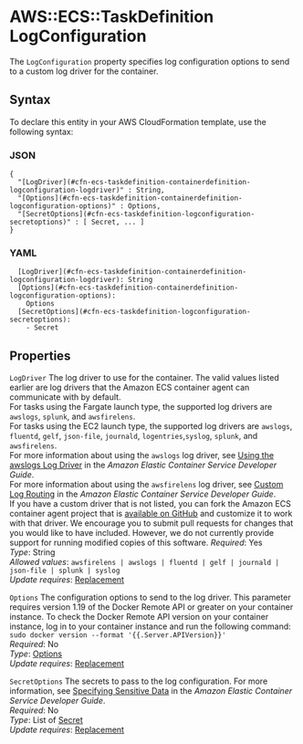 # AWS::ECS::TaskDefinition LogConfiguration<a name="aws-properties-ecs-taskdefinition-containerdefinitions-logconfiguration"></a>

The `LogConfiguration` property specifies log configuration options to send to a custom log driver for the container\.

## Syntax<a name="aws-properties-ecs-taskdefinition-containerdefinitions-logconfiguration-syntax"></a>

To declare this entity in your AWS CloudFormation template, use the following syntax:

### JSON<a name="aws-properties-ecs-taskdefinition-containerdefinitions-logconfiguration-syntax.json"></a>

```
{
  "[LogDriver](#cfn-ecs-taskdefinition-containerdefinition-logconfiguration-logdriver)" : String,
  "[Options](#cfn-ecs-taskdefinition-containerdefinition-logconfiguration-options)" : Options,
  "[SecretOptions](#cfn-ecs-taskdefinition-logconfiguration-secretoptions)" : [ Secret, ... ]
}
```

### YAML<a name="aws-properties-ecs-taskdefinition-containerdefinitions-logconfiguration-syntax.yaml"></a>

```
  [LogDriver](#cfn-ecs-taskdefinition-containerdefinition-logconfiguration-logdriver): String
  [Options](#cfn-ecs-taskdefinition-containerdefinition-logconfiguration-options): 
    Options
  [SecretOptions](#cfn-ecs-taskdefinition-logconfiguration-secretoptions): 
    - Secret
```

## Properties<a name="aws-properties-ecs-taskdefinition-containerdefinitions-logconfiguration-properties"></a>

`LogDriver`  <a name="cfn-ecs-taskdefinition-containerdefinition-logconfiguration-logdriver"></a>
The log driver to use for the container\. The valid values listed earlier are log drivers that the Amazon ECS container agent can communicate with by default\.  
For tasks using the Fargate launch type, the supported log drivers are `awslogs`, `splunk`, and `awsfirelens`\.  
For tasks using the EC2 launch type, the supported log drivers are `awslogs`, `fluentd`, `gelf`, `json-file`, `journald`, `logentries`,`syslog`, `splunk`, and `awsfirelens`\.  
For more information about using the `awslogs` log driver, see [Using the awslogs Log Driver](https://docs.aws.amazon.com/AmazonECS/latest/developerguide/using_awslogs.html) in the *Amazon Elastic Container Service Developer Guide*\.  
For more information about using the `awsfirelens` log driver, see [Custom Log Routing](https://docs.aws.amazon.com/AmazonECS/latest/developerguide/using_firelens.html) in the *Amazon Elastic Container Service Developer Guide*\.  
If you have a custom driver that is not listed, you can fork the Amazon ECS container agent project that is [available on GitHub](https://github.com/aws/amazon-ecs-agent) and customize it to work with that driver\. We encourage you to submit pull requests for changes that you would like to have included\. However, we do not currently provide support for running modified copies of this software\.
*Required*: Yes  
*Type*: String  
*Allowed values*: `awsfirelens | awslogs | fluentd | gelf | journald | json-file | splunk | syslog`  
*Update requires*: [Replacement](https://docs.aws.amazon.com/AWSCloudFormation/latest/UserGuide/using-cfn-updating-stacks-update-behaviors.html#update-replacement)

`Options`  <a name="cfn-ecs-taskdefinition-containerdefinition-logconfiguration-options"></a>
The configuration options to send to the log driver\. This parameter requires version 1\.19 of the Docker Remote API or greater on your container instance\. To check the Docker Remote API version on your container instance, log in to your container instance and run the following command: `sudo docker version --format '{{.Server.APIVersion}}'`   
*Required*: No  
*Type*: [Options](aws-properties-ecs-taskdefinition-options.md)  
*Update requires*: [Replacement](https://docs.aws.amazon.com/AWSCloudFormation/latest/UserGuide/using-cfn-updating-stacks-update-behaviors.html#update-replacement)

`SecretOptions`  <a name="cfn-ecs-taskdefinition-logconfiguration-secretoptions"></a>
The secrets to pass to the log configuration\. For more information, see [Specifying Sensitive Data](https://docs.aws.amazon.com/AmazonECS/latest/developerguide/specifying-sensitive-data.html) in the *Amazon Elastic Container Service Developer Guide*\.  
*Required*: No  
*Type*: List of [Secret](aws-properties-ecs-taskdefinition-secret.md)  
*Update requires*: [Replacement](https://docs.aws.amazon.com/AWSCloudFormation/latest/UserGuide/using-cfn-updating-stacks-update-behaviors.html#update-replacement)